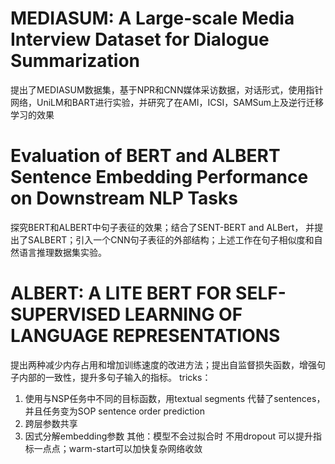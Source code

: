 # MEDIASUM: A Large-scale Media Interview Dataset for Dialogue Summarization
提出了MEDIASUM数据集，基于NPR和CNN媒体采访数据，对话形式，使用指针网络，UniLM和BART进行实验，并研究了在AMI，ICSI，SAMSum上及逆行迁移学习的效果
# Evaluation of BERT and ALBERT Sentence Embedding Performance on Downstream NLP Tasks
探究BERT和ALBERT中句子表征的效果；结合了SENT-BERT and ALBert， 并提出了SALBERT；引入一个CNN句子表征的外部结构；上述工作在句子相似度和自然语言推理数据集实验。
# ALBERT: A LITE BERT FOR SELF-SUPERVISED LEARNING OF LANGUAGE REPRESENTATIONS
提出两种减少内存占用和增加训练速度的改进方法；提出自监督损失函数，增强句子内部的一致性，提升多句子输入的指标。
tricks：
1. 使用与NSP任务中不同的目标函数，用textual segments 代替了sentences，并且任务变为SOP sentence order prediction
2. 跨层参数共享
3. 因式分解embedding参数
其他：模型不会过拟合时 不用dropout 可以提升指标一点点；warm-start可以加快复杂网络收敛
